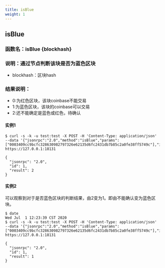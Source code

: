 ```yaml
---
title: isBlue
weight: 1
---
```



## isBlue
### 函数名：isBlue {blockhash}
### 说明：通过节点判断该块是否为蓝色区块
- blockhash：区块hash

### 结果说明：
- 0:为红色区块，该块coinbase不能交易
- 1:为蓝色区块，该块的coinbase可以交易
- 2:还不能确定是蓝色或红色，待确认

#### 实例1 
```
$ curl -s -k -u test:test -X POST -H 'Content-Type: application/json' --data '{"jsonrpc":"2.0","method":"isBlue","params":["0003409cc9bcfc328630982797326e62135d6fc2431db7b85c2a0fe38ff5749c"],"id":1}' https://127.0.0.1:18131
```
```
{
  "jsonrpc": "2.0",
  "id": 1,
  "result": 2
}
```
#### 实例2
可以观察到对于是否蓝色区块的判断结果，由2变为1。即由不能确认变为蓝色区块。

```
$ date
Wed Jul  1 12:23:39 CST 2020
$ curl -s -k -u test:test -X POST -H 'Content-Type: application/json' --data '{"jsonrpc":"2.0","method":"isBlue","params":
["0003409cc9bcfc328630982797326e62135d6fc2431db7b85c2a0fe38ff5749c"],"id":1}' https://127.0.0.1:18131
```

```
{
  "jsonrpc": "2.0",
  "id": 1,
  "result": 1
}
```


